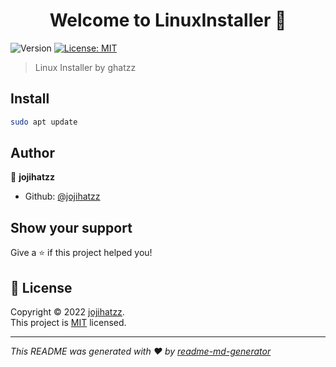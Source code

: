 <h1 align="center">Welcome to LinuxInstaller 👋</h1>
<p>
  <img alt="Version" src="https://img.shields.io/badge/version-0.0.1-blue.svg?cacheSeconds=2592000" />
  <a href="https://github.com/jojihatzz/LinuxInstaller/blob/main/LICENSE" target="_blank">
    <img alt="License: MIT" src="https://img.shields.io/badge/License-MIT-yellow.svg" />
  </a>
</p>

> Linux Installer by ghatzz

## Install

```sh
sudo apt update
```

## Author

👤 **jojihatzz**

* Github: [@jojihatzz](https://github.com/jojihatzz)

## Show your support

Give a ⭐️ if this project helped you!

## 📝 License

Copyright © 2022 [jojihatzz](https://github.com/jojihatzz).<br />
This project is [MIT](https://github.com/jojihatzz/LinuxInstaller/blob/main/LICENSE) licensed.

***
_This README was generated with ❤️ by [readme-md-generator](https://github.com/kefranabg/readme-md-generator)_